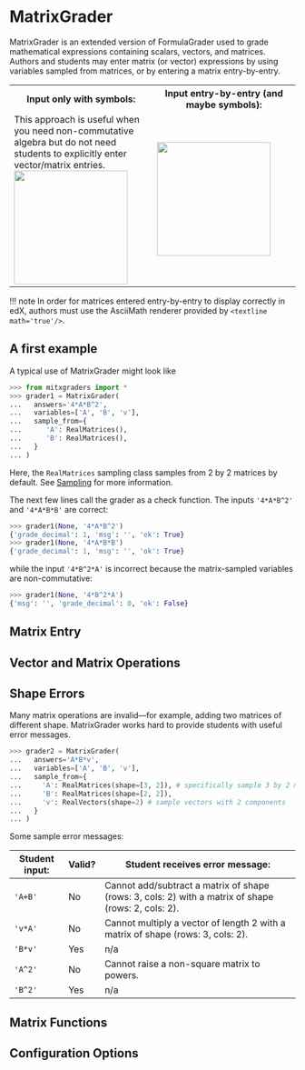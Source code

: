 # MatrixGrader
MatrixGrader is an extended version of FormulaGrader used to grade mathematical expressions containing scalars, vectors, and matrices. Authors and students may enter matrix (or vector) expressions by using variables sampled from matrices, or by entering a matrix entry-by-entry.

<table>
  <tr>
    <th style='width:50%'>Input only with symbols:</th>
    <th style='width:50%'>Input entry-by-entry (and maybe symbols):</th>
  </tr>
  <tr>
    <td>
      This approach is useful when you need non-commutative algebra but do not need students to explicitly enter vector/matrix entries. <br/>
      <img src='../input_by_symbol.png' width='200px'/>
    </td>
    <td>
      <img src='../input_by_entries.png' width='200px'/>
    </td>
  </tr>
</table>

!!! note
    In order for matrices entered entry-by-entry to display correctly in edX, authors must use the AsciiMath renderer provided by `<textline math='true'/>`.

## A first example
A typical use of MatrixGrader might look like

```python
>>> from mitxgraders import *
>>> grader1 = MatrixGrader(
...   answers='4*A*B^2',
...   variables=['A', 'B', 'v'],
...   sample_from={
...      'A': RealMatrices(),
...      'B': RealMatrices(),
...   }
... )

```
Here, the `RealMatrices` sampling class samples from 2 by 2 matrices by default. See [Sampling](../sampling.md) for more information.

The next few lines call the grader as a check function. The inputs `'4*A*B^2'` and `'4*A*B*B'` are correct:
```python
>>> grader1(None, '4*A*B^2')
{'grade_decimal': 1, 'msg': '', 'ok': True}
>>> grader1(None, '4*A*B*B')
{'grade_decimal': 1, 'msg': '', 'ok': True}

```
while the input `'4*B^2*A'` is incorrect because the matrix-sampled variables are non-commutative:
```python
>>> grader1(None, '4*B^2*A')
{'msg': '', 'grade_decimal': 0, 'ok': False}

```

## Matrix Entry

## Vector and Matrix Operations

## Shape Errors
Many matrix operations are invalid&mdash;for example, adding two matrices of different shape. MatrixGrader works hard to provide students with useful error messages.

```python
>>> grader2 = MatrixGrader(
...   answers='A*B*v',
...   variables=['A', 'B', 'v'],
...   sample_from={
...     'A': RealMatrices(shape=[3, 2]), # specifically sample 3 by 2 matrices
...     'B': RealMatrices(shape=[2, 2]),
...     'v': RealVectors(shape=2) # sample vectors with 2 components
...   }
... )

```

<!-- ```python
>>> grader2(None, 'A + B')
Traceback (most recent call last):
MathArrayShapeError: Cannot add/subtract a matrix of shape (rows: 3, cols: 2) with a matrix of shape (rows: 2, cols: 2).


>>> grader2(None, 'v*A')
Traceback (most recent call last):
MathArrayShapeError: Cannot multiply a vector of length 2 with a matrix of shape (rows: 3, cols: 2).

>>> grader2(None, 'A^2')
Traceback (most recent call last):
MathArrayShapeError: Cannot raise a non-square matrix to powers.

``` -->

Some sample error messages:

| Student input:  | Valid?  | Student receives error message:   |
|---  |--- |--- |
| `'A+B'` | No  |  Cannot add/subtract a matrix of shape (rows: 3, cols: 2) with a matrix of shape (rows: 2, cols: 2). |
| `'v*A'` | No  |  Cannot multiply a vector of length 2 with a matrix of shape (rows: 3, cols: 2).   |
| `'B*v'` | Yes |  n/a  |
| `'A^2'`   | No  |  Cannot raise a non-square matrix to powers.    |
| `'B^2'`   | Yes |  n/a    |

## Matrix Functions

## Configuration Options
